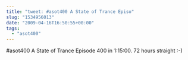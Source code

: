 ```yaml
---
title: "tweet: #asot400 A State of Trance Episo"
slug: "1534956013"
date: "2009-04-16T16:50:55+00:00"
tags:
  - "asot400"
---
```

#asot400 A State of Trance Episode 400 in 1:15:00. 72 hours straight :-)